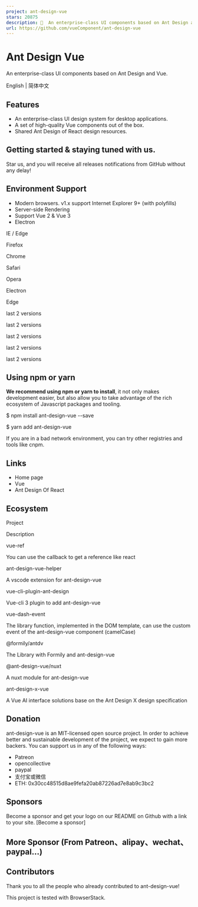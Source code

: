 ```yaml
---
project: ant-design-vue
stars: 20875
description: 🌈  An enterprise-class UI components based on Ant Design and Vue. 🐜
url: https://github.com/vueComponent/ant-design-vue
---
```


Ant Design Vue
==============

An enterprise-class UI components based on Ant Design and Vue.

English | 简体中文

Features
--------

-   An enterprise-class UI design system for desktop applications.
-   A set of high-quality Vue components out of the box.
-   Shared Ant Design of React design resources.

Getting started & staying tuned with us.
----------------------------------------

Star us, and you will receive all releases notifications from GitHub without any delay!

Environment Support
-------------------

-   Modern browsers. v1.x support Internet Explorer 9+ (with polyfills)
-   Server-side Rendering
-   Support Vue 2 & Vue 3
-   Electron

  
IE / Edge

  
Firefox

  
Chrome

  
Safari

  
Opera

  
Electron

Edge

last 2 versions

last 2 versions

last 2 versions

last 2 versions

last 2 versions

Using npm or yarn
-----------------

**We recommend using npm or yarn to install**, it not only makes development easier, but also allow you to take advantage of the rich ecosystem of Javascript packages and tooling.

$ npm install ant-design-vue --save

$ yarn add ant-design-vue

If you are in a bad network environment, you can try other registries and tools like cnpm.

Links
-----

-   Home page
-   Vue
-   Ant Design Of React

Ecosystem
---------

Project

Description

vue-ref

You can use the callback to get a reference like react

ant-design-vue-helper

A vscode extension for ant-design-vue

vue-cli-plugin-ant-design

Vue-cli 3 plugin to add ant-design-vue

vue-dash-event

The library function, implemented in the DOM template, can use the custom event of the ant-design-vue component (camelCase)

@formily/antdv

The Library with Formily and ant-design-vue

@ant-design-vue/nuxt

A nuxt module for ant-design-vue

ant-design-x-vue

A Vue AI interface solutions base on the Ant Design X design specification

Donation
--------

ant-design-vue is an MIT-licensed open source project. In order to achieve better and sustainable development of the project, we expect to gain more backers. You can support us in any of the following ways:

-   Patreon
-   opencollective
-   paypal
-   支付宝或微信
-   ETH: 0x30cc48515d8ae9fefa20ab87226ad7e8ab9c3bc2

Sponsors
--------

Become a sponsor and get your logo on our README on Github with a link to your site. \[Become a sponsor\]

More Sponsor (From Patreon、alipay、wechat、paypal...)
---------------------------------------------------

Contributors
------------

Thank you to all the people who already contributed to ant-design-vue!

This project is tested with BrowserStack.
